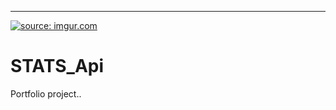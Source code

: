 ---                                                                             
<a href="https://imgur.com/ZCfaGy9"><img src="https://i.imgur.com/ZCfaGy9.jpg" title="source: imgur.com" /></a>



# STATS_Api
Portfolio project..
